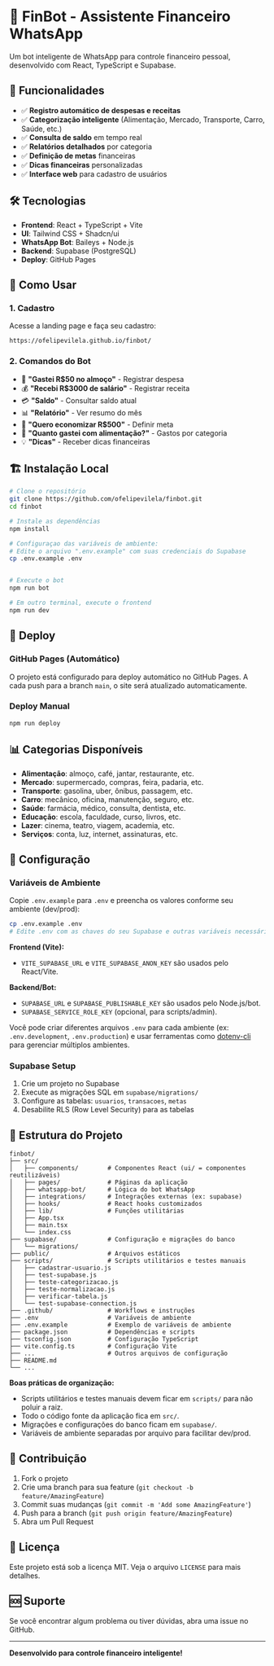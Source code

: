 # 🤖 FinBot - Assistente Financeiro WhatsApp

Um bot inteligente de WhatsApp para controle financeiro pessoal, desenvolvido com React, TypeScript e Supabase.

## 🚀 Funcionalidades

- ✅ **Registro automático de despesas e receitas**
- ✅ **Categorização inteligente** (Alimentação, Mercado, Transporte, Carro, Saúde, etc.)
- ✅ **Consulta de saldo** em tempo real
- ✅ **Relatórios detalhados** por categoria
- ✅ **Definição de metas** financeiras
- ✅ **Dicas financeiras** personalizadas
- ✅ **Interface web** para cadastro de usuários

## 🛠️ Tecnologias

- **Frontend**: React + TypeScript + Vite
- **UI**: Tailwind CSS + Shadcn/ui
- **WhatsApp Bot**: Baileys + Node.js
- **Backend**: Supabase (PostgreSQL)
- **Deploy**: GitHub Pages

## 📱 Como Usar

### 1. Cadastro
Acesse a landing page e faça seu cadastro:
```
https://ofelipevilela.github.io/finbot/
```

### 2. Comandos do Bot
- 💸 **"Gastei R$50 no almoço"** - Registrar despesa
- 💰 **"Recebi R$3000 de salário"** - Registrar receita
- 💳 **"Saldo"** - Consultar saldo atual
- 📊 **"Relatório"** - Ver resumo do mês
- 🎯 **"Quero economizar R$500"** - Definir meta
- 📂 **"Quanto gastei com alimentação?"** - Gastos por categoria
- 💡 **"Dicas"** - Receber dicas financeiras

## 🏗️ Instalação Local

```bash
# Clone o repositório
git clone https://github.com/ofelipevilela/finbot.git
cd finbot

# Instale as dependências
npm install

# Configuraçao das variáveis de ambiente:
# Edite o arquivo ".env.example" com suas credenciais do Supabase
cp .env.example .env


# Execute o bot
npm run bot

# Em outro terminal, execute o frontend
npm run dev
```

## 🚀 Deploy

### GitHub Pages (Automático)
O projeto está configurado para deploy automático no GitHub Pages. A cada push para a branch `main`, o site será atualizado automaticamente.

### Deploy Manual
```bash
npm run deploy
```

## 📊 Categorias Disponíveis

- **Alimentação**: almoço, café, jantar, restaurante, etc.
- **Mercado**: supermercado, compras, feira, padaria, etc.
- **Transporte**: gasolina, uber, ônibus, passagem, etc.
- **Carro**: mecânico, oficina, manutenção, seguro, etc.
- **Saúde**: farmácia, médico, consulta, dentista, etc.
- **Educação**: escola, faculdade, curso, livros, etc.
- **Lazer**: cinema, teatro, viagem, academia, etc.
- **Serviços**: conta, luz, internet, assinaturas, etc.

## 🔧 Configuração


### Variáveis de Ambiente
Copie `.env.example` para `.env` e preencha os valores conforme seu ambiente (dev/prod):

```bash
cp .env.example .env
# Edite .env com as chaves do seu Supabase e outras variáveis necessárias
```

**Frontend (Vite):**
- `VITE_SUPABASE_URL` e `VITE_SUPABASE_ANON_KEY` são usados pelo React/Vite.

**Backend/Bot:**
- `SUPABASE_URL` e `SUPABASE_PUBLISHABLE_KEY` são usados pelo Node.js/bot.
- `SUPABASE_SERVICE_ROLE_KEY` (opcional, para scripts/admin).

Você pode criar diferentes arquivos `.env` para cada ambiente (ex: `.env.development`, `.env.production`) e usar ferramentas como [dotenv-cli](https://www.npmjs.com/package/dotenv-cli) para gerenciar múltiplos ambientes.

### Supabase Setup
1. Crie um projeto no Supabase
2. Execute as migrações SQL em `supabase/migrations/`
3. Configure as tabelas: `usuarios`, `transacoes`, `metas`
4. Desabilite RLS (Row Level Security) para as tabelas

## 📝 Estrutura do Projeto


```
finbot/
├── src/
│   ├── components/        # Componentes React (ui/ = componentes reutilizáveis)
│   ├── pages/             # Páginas da aplicação
│   ├── whatsapp-bot/      # Lógica do bot WhatsApp
│   ├── integrations/      # Integrações externas (ex: supabase)
│   ├── hooks/             # React hooks customizados
│   ├── lib/               # Funções utilitárias
│   ├── App.tsx
│   ├── main.tsx
│   └── index.css
├── supabase/              # Configuração e migrações do banco
│   └── migrations/
├── public/                # Arquivos estáticos
├── scripts/               # Scripts utilitários e testes manuais
│   ├── cadastrar-usuario.js
│   ├── test-supabase.js
│   ├── teste-categorizacao.js
│   ├── teste-normalizacao.js
│   ├── verificar-tabela.js
│   └── test-supabase-connection.js
├── .github/               # Workflows e instruções
├── .env                   # Variáveis de ambiente
├── .env.example           # Exemplo de variáveis de ambiente
├── package.json           # Dependências e scripts
├── tsconfig.json          # Configuração TypeScript
├── vite.config.ts         # Configuração Vite
├── ...                    # Outros arquivos de configuração
├── README.md
└── ...
```

**Boas práticas de organização:**
- Scripts utilitários e testes manuais devem ficar em `scripts/` para não poluir a raiz.
- Todo o código fonte da aplicação fica em `src/`.
- Migrações e configurações do banco ficam em `supabase/`.
- Variáveis de ambiente separadas por arquivo para facilitar dev/prod.

## 🤝 Contribuição

1. Fork o projeto
2. Crie uma branch para sua feature (`git checkout -b feature/AmazingFeature`)
3. Commit suas mudanças (`git commit -m 'Add some AmazingFeature'`)
4. Push para a branch (`git push origin feature/AmazingFeature`)
5. Abra um Pull Request

## 📄 Licença

Este projeto está sob a licença MIT. Veja o arquivo `LICENSE` para mais detalhes.

## 🆘 Suporte

Se você encontrar algum problema ou tiver dúvidas, abra uma issue no GitHub.

---

**Desenvolvido para controle financeiro inteligente!**
